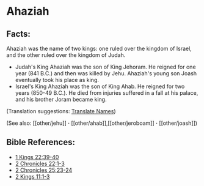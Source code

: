 # Ahaziah #

## Facts: ##

Ahaziah was the name of two kings: one ruled over the kingdom of Israel, and the other ruled over the kingdom of Judah.

* Judah's King Ahaziah was the son of King Jehoram. He reigned for one year (841 B.C.) and then was killed by Jehu. Ahaziah's young son Joash eventually took his place as king.
* Israel's King Ahaziah was the son of King Ahab. He reigned for two years (850-49 B.C.). He died from injuries suffered in a fall at his palace, and his brother Joram became king.

(Translation suggestions: [Translate Names](en/ta-vol1/translate/man/translate-names))

(See also: [[other/jehu]] **·** [[other/ahab]],[[other/jeroboam]] **·** [[other/joash]])

## Bible References: ##

* [1 Kings 22:39-40](en/tn/1ki/help/22/39)
* [2 Chronicles 22:1-3](en/tn/2ch/help/22/01)
* [2 Chronicles 25:23-24](en/tn/2ch/help/25/23)
* [2 Kings 11:1-3](en/tn/2ki/help/11/01)